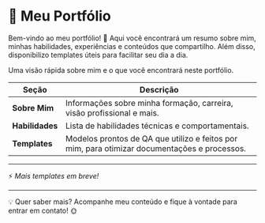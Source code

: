 
# 🎯 **Meu Portfólio**  

Bem-vindo ao meu portfólio! 🚀 Aqui você encontrará um resumo sobre mim, minhas habilidades, experiências e conteúdos que compartilho. Além disso, disponibilizo templates úteis para facilitar seu dia a dia.  

Uma visão rápida sobre mim e o que você encontrará neste portfólio.  

| **Seção**  | **Descrição**  |  
|------------|--------------|  
| **Sobre Mim**  | Informações sobre minha formação, carreira, visão profissional e mais.  |  
| **Habilidades**  | Lista de habilidades técnicas e comportamentais.  |  
| **Templates**  | Modelos prontos de QA que utilizo e feitos por mim, para otimizar documentações e processos.  |  

---

⚡ *Mais templates em breve!*  

---

💡 Quer saber mais? Acompanhe meu conteúdo e fique à vontade para entrar em contato! 🌞  


